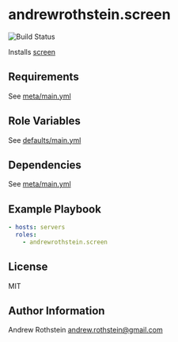 andrewrothstein.screen
=========
![Build Status](https://github.com/andrewrothstein/ansible-screen/actions/workflows/build.yml/badge.svg)

Installs [screen](https://www.gnu.org/software/screen/)

Requirements
------------

See [meta/main.yml](meta/main.yml)

Role Variables
--------------

See [defaults/main.yml](defaults/main.yml)

Dependencies
------------

See [meta/main.yml](meta/main.yml)

Example Playbook
----------------

```yml
- hosts: servers
  roles:
    - andrewrothstein.screen
```

License
-------

MIT

Author Information
------------------

Andrew Rothstein andrew.rothstein@gmail.com
